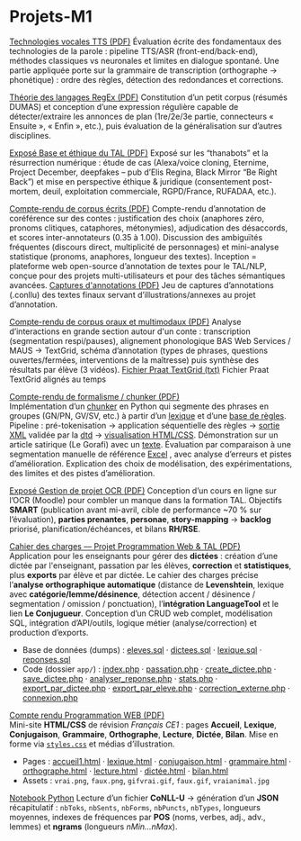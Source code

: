 # Projets-M1

[Technologies vocales TTS (PDF)](projetsM1/technologies_vocales_examen_final_individuel.pdf) 
Évaluation écrite des fondamentaux des technologies de la parole : pipeline TTS/ASR (front-end/back-end), méthodes classiques vs neuronales et limites en dialogue spontané. Une partie appliquée porte sur la grammaire de transcription (orthographe → phonétique) : ordre des règles, détection des redondances et corrections.  

[Théorie des langages RegEx (PDF)](projetsM1/théorie_des_langages_devoir_maison_individuel.pdf)
Constitution d’un petit corpus (résumés DUMAS) et conception d’une expression régulière capable de détecter/extraire les annonces de plan (1re/2e/3e partie, connecteurs « Ensuite », « Enfin », etc.), puis évaluation de la généralisation sur d’autres disciplines.

[Exposé Base et éthique du TAL (PDF)](projetsM1//bases_ethique_TAL_Projet.pdf) Exposé sur les “thanabots” et la résurrection numérique : étude de cas (Alexa/voice cloning, Eternime, Project December, deepfakes – pub d’Elis Regina, Black Mirror “Be Right Back”) et mise en perspective éthique & juridique (consentement post-mortem, deuil, exploitation commerciale, RGPD/France, RUFADAA, etc.).  

[Compte-rendu de corpus écrits (PDF)](projetsM1//corpus_ecrits_inception_projet.pdf)
Compte-rendu d’annotation de coréférence sur des contes : justification des choix (anaphores zéro, pronoms clitiques, cataphores, métonymies), adjudication des désaccords, et scores inter-annotateurs (0.35 à 1.00). Discussion des ambiguïtés fréquentes (discours direct, multiplicité de personnages) et mini-analyse statistique (pronoms, anaphores, longueur des textes). Inception = plateforme web open-source d’annotation de textes pour le TAL/NLP, conçue pour des projets multi-utilisateurs et pour des tâches sémantiques avancées.
[Captures d'annotations (PDF)](projetsM1//captures_ecran_textes_finaux.pdf)
Jeu de captures d’annotations (.conllu) des textes finaux servant d’illustrations/annexes au projet d’annotation.

[Compte-rendu de corpus oraux et multimodaux (PDF)](projetsM1//corpus_oraux_projet.pdf)
Analyse d’interactions en grande section autour d'un conte : transcription (segmentation respi/pauses), alignement phonologique BAS Web Services / MAUS → TextGrid, schéma d’annotation (types de phrases, questions ouvertes/fermées, interventions de la maîtresse) puis synthèse des résultats par élève (3 vidéos). 
[Fichier Praat TextGrid (txt)](projetsM1//exemple_textgrid_praat_104C0005merged__2_.txt)
Fichier Praat TextGrid alignés au temps

[Compte-rendu de formalisme / chunker (PDF)](projetsM1//compterendu_chunker_formalisme_individuel.pdf)  
Implémentation d’un [chunker](projetsM1//chunker.py) en Python qui segmente des phrases en groupes (GN/PN, GV/SV, etc.) à partir d’un [lexique](projetsM1//lexique.txt) et d’une [base de règles](projetsM1//regles.txt). Pipeline : pré-tokenisation → application séquentielle des règles → [sortie XML](sortie_chunker.xml) validée par la [dtd](chunker.dtd) → [visualisation HTML/CSS](chunking_live.html). Démonstration sur un article satirique (Le Gorafi) avec un [texte](texte.txt). Évaluation par comparaison à une segmentation manuelle de référence [Excel](chunk_excel.pdf) , avec analyse d’erreurs et pistes d’amélioration. Explication des choix de modélisation, des expérimentations, des limites et des pistes d’amélioration.

[Exposé Gestion de projet OCR (PDF)](gestiondeprojet_OCR.pdf)
Conception d’un cours en ligne sur l’OCR (Moodle) pour combler un manque dans la formation TAL. Objectifs **SMART** (publication avant mi-avril, cible de performance ~70 % sur l’évaluation), **parties prenantes**, **personae**, **story-mapping** → **backlog** priorisé, planification/échéances, et bilans **RH/RSE**.  

[Cahier des charges — Projet Programmation Web & TAL (PDF)](Compte%20rendu%20.pdf)  
Application pour les enseignants pour gérer des **dictées** : création d’une dictée par l'enseignant, passation par les élèves, **correction** et **statistiques**, plus **exports** par élève et par dictée. Le cahier des charges précise l’**analyse orthographique automatique** (distance de **Levenshtein**, lexique avec **catégorie/lemme/désinence**, détection accent / désinence / segmentation / omission / ponctuation), l’**intégration LanguageTool** et le lien **Le Conjugueur**. Conception d’un CRUD web complet, modélisation SQL, intégration d’API/outils, logique métier (analyse/correction) et production d’exports.
- Base de données (dumps) : [eleves.sql](eleves%20(1).sql) · [dictees.sql](dictees%20(2).sql) · [lexique.sql](lexique%20(2).sql) · [reponses.sql](reponses%20(1).sql)  
- Code (dossier `app/`) : [index.php](app/index.php) · [passation.php](app/passation.php) · [create_dictee.php](app/create_dictee.php) · [save_dictee.php](app/save_dictee.php) · [analyser_reponse.php](app/analyser_reponse.php) · [stats.php](app/stats.php) · [export_par_dictee.php](app/export_par_dictee.php) · [export_par_eleve.php](app/export_par_eleve.php) · [correction_externe.php](app/correction_externe.php) · [connexion.php](app/connexion.php)

[Compte rendu Programmation WEB (PDF)](Programmation_web.pdf)  
Mini-site **HTML/CSS** de révision *Français CE1* : pages **Accueil**, **Lexique**, **Conjugaison**, **Grammaire**, **Orthographe**, **Lecture**, **Dictée**, **Bilan**. Mise en forme via [`styles.css`](styles.css) et médias d’illustration.
- Pages : [accueil1.html](accueil1.html) · [lexique.html](lexique.html) · [conjugaison.html](conjugaison.html) · [grammaire.html](grammaire.html) · [orthographe.html](orthographe.html) · [lecture.html](lecture.html) · [dictée.html](dictée.html) · [bilan.html](bilan.html)  
- Assets : `vrai.png`, `faux.png`, `gifvrai.gif`, `faux.gif`, `vraianimal.jpg`

[Notebook Python](Python%20Projet%201.ipynb)
Lecture d’un fichier **CoNLL-U** → génération d’un **JSON** récapitulatif : `nbToks`, `nbSents`, `nbForms`, `nbPuncts`, `nbTypes`, longueurs moyennes, indexes de fréquences par **POS** (noms, verbes, adj., adv., lemmes) et **ngrams** (longueurs *nMin…nMax*). 






